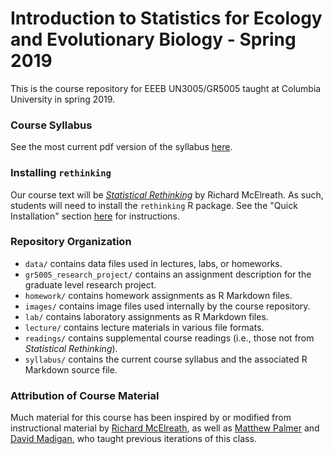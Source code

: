 # Introduction to Statistics for Ecology and Evolutionary Biology - Spring 2019

This is the course repository for EEEB UN3005/GR5005 taught at Columbia University in spring 2019. 

### Course Syllabus

See the most current pdf version of the syllabus [here](https://github.com/eveskew/stats_eco_evo_spring2019/blob/master/syllabus/syllabus.pdf).

### Installing `rethinking`

Our course text will be [*Statistical Rethinking*](https://xcelab.net/rm/statistical-rethinking/) by Richard McElreath. As such, students will need to install the `rethinking` R package. See the "Quick Installation" section [here](https://github.com/rmcelreath/rethinking) for instructions.

### Repository Organization

- `data/` contains data files used in lectures, labs, or homeworks.
- `gr5005_research_project/` contains an assignment description for the graduate level research project.
- `homework/` contains homework assignments as R Markdown files.
- `images/` contains image files used internally by the course repository.
- `lab/` contains laboratory assignments as R Markdown files.
- `lecture/` contains lecture materials in various file formats.
- `readings/` contains supplemental course readings (i.e., those not from *Statistical Rethinking*).
- `syllabus/` contains the current course syllabus and the associated R Markdown source file.

### Attribution of Course Material

Much material for this course has been inspired by or modified from instructional material by [Richard McElreath](https://xcelab.net/rm/), as well as [Matthew Palmer](http://e3b.columbia.edu/faculty/matthew-palmer/) and [David Madigan](https://datascience.columbia.edu/david-madigan-0), who taught previous iterations of this class.